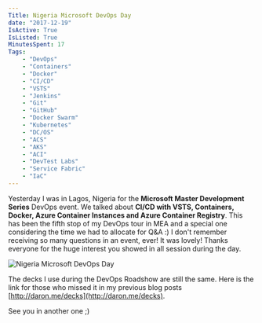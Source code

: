 ```yaml
---
Title: Nigeria Microsoft DevOps Day
date: "2017-12-19"
IsActive: True
IsListed: True
MinutesSpent: 17
Tags: 
    - "DevOps"
    - "Containers"
    - "Docker"
    - "CI/CD"
    - "VSTS" 
    - "Jenkins"
    - "Git"
    - "GitHub"
    - "Docker Swarm"
    - "Kubernetes"
    - "DC/OS"
    - "ACS"
    - "AKS"
    - "ACI"
    - "DevTest Labs"
    - "Service Fabric"
    - "IaC"
---
```


Yesterday I was in Lagos, Nigeria for the **Microsoft Master Development Series** DevOps event. We talked about **CI/CD with VSTS, Containers, Docker, Azure Container Instances and Azure Container Registry**. This has been the fifth stop of my DevOps tour in MEA and a special one considering the time we had to allocate for Q&A :) I don't remember receiving so many questions in an event, ever! It was lovely! Thanks everyone for the huge interest you showed in all session during the day. 

![Nigeria Microsoft DevOps Day](/media/Nigeria-DevOps-Day/APC_0834-hdr.JPG)

The decks I use during the DevOps Roadshow are still the same. Here is the link for those who missed it in my previous blog posts [http://daron.me/decks](http://daron.me/decks).

See you in another one ;)